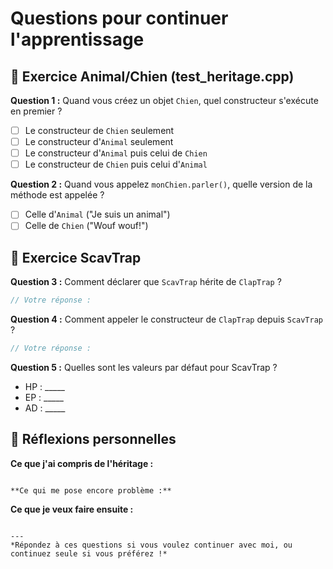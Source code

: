 # Questions pour continuer l'apprentissage

## 🎯 Exercice Animal/Chien (test_heritage.cpp)

**Question 1 :** Quand vous créez un objet `Chien`, quel constructeur s'exécute en premier ?
- [ ] Le constructeur de `Chien` seulement
- [ ] Le constructeur d'`Animal` seulement  
- [ ] Le constructeur d'`Animal` puis celui de `Chien`
- [ ] Le constructeur de `Chien` puis celui d'`Animal`

**Question 2 :** Quand vous appelez `monChien.parler()`, quelle version de la méthode est appelée ?
- [ ] Celle d'`Animal` ("Je suis un animal")
- [ ] Celle de `Chien` ("Wouf wouf!")

## 🎯 Exercice ScavTrap

**Question 3 :** Comment déclarer que `ScavTrap` hérite de `ClapTrap` ?
```cpp
// Votre réponse :
```

**Question 4 :** Comment appeler le constructeur de `ClapTrap` depuis `ScavTrap` ?
```cpp
// Votre réponse :
```

**Question 5 :** Quelles sont les valeurs par défaut pour ScavTrap ?
- HP : _____
- EP : _____  
- AD : _____

## 💭 Réflexions personnelles

**Ce que j'ai compris de l'héritage :**
```

**Ce qui me pose encore problème :**
```

**Ce que je veux faire ensuite :**
```

---
*Répondez à ces questions si vous voulez continuer avec moi, ou continuez seule si vous préférez !* 
